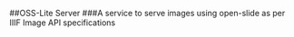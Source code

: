 ##OSS-Lite Server
###A service to serve images using open-slide as per IIIF Image API specifications

